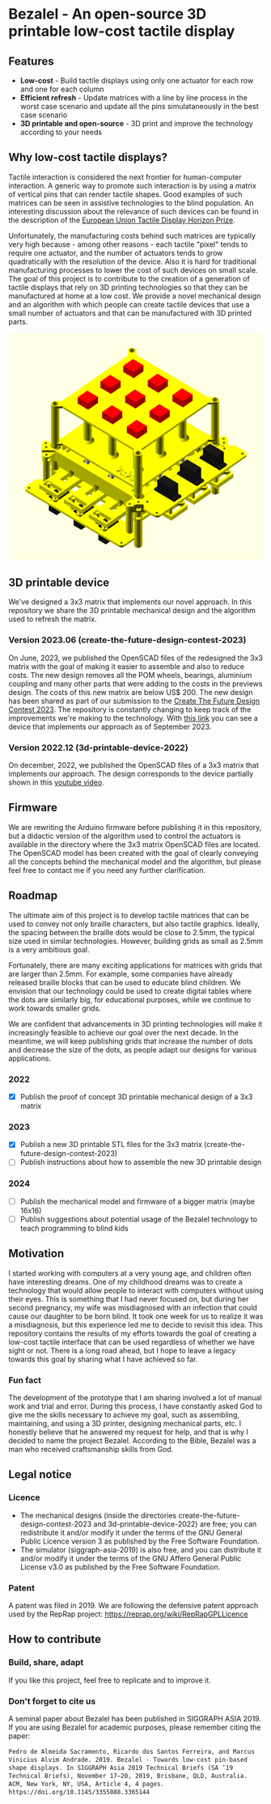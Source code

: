 # Bezalel - An open-source 3D printable low-cost tactile display

## Features
* **Low-cost** - Build tactile displays using only one actuator for each row and one for each column
* **Efficient refresh** - Update matrices with a line by line process in the worst case scenario and update all the pins simulataneously in the best case scenario
* **3D printable and open-source** - 3D print and improve the technology according to your needs

## Why low-cost tactile displays?
Tactile interaction is considered the next frontier for human-computer interaction. A generic way to promote such interaction is by using a matrix of vertical pins that can render tactile shapes. Good examples of such matrices can be seen in assistive technologies to the blind population. An interesting discussion about the relevance of such devices can be found in the description of the [European Union Tactile Display Horizon Prize](https://research-and-innovation.ec.europa.eu/funding/funding-opportunities/prizes/horizon-prizes/tactile-display_en). 

Unfortunately, the manufacturing costs behind such matrices are typically very high because - among other reasons - each tactile "pixel" tends to require one actuator, and the number of actuators tends to grow quadratically with the resolution of the device. Also it is hard for traditional manufacturing processes to lower the cost of such devices on small scale. The goal of this project is to contribute to the creation of a generation of tactile displays that rely on 3D printing technologies so that they can be manufactured at home at a low cost. We provide a novel mechanical design and an algorithm with which people can create tactile devices that use a small number of actuators and that can be manufactured with 3D printed parts.

![Animated 3x3 model](animated-model.gif)

## 3D printable device
We've designed a 3x3 matrix that implements our novel approach. In this repository we share the 3D printable mechanical design and the algorithm used to refresh the matrix.

### Version 2023.06 (create-the-future-design-contest-2023)
On June, 2023, we published the OpenSCAD files of the redesigned the 3x3 matrix with the goal of making it easier to assemble and also to reduce costs. The new design removes all the POM wheels, bearings, aluminium coupling and many other parts that were adding to the costs in the previews design. The costs of this new matrix are below US$ 200. The new design has been shared as part of our submission to the [Create The Future Design Contest 2023](https://contest.techbriefs.com/2023/entries/electronics/12394). The repository is constantly changing to keep track of the improvements we're making to the technology. With [this link](https://www.youtube.com/watch?v=p8M2p39o1eg) you can see a device that implements our approach as of September 2023. 

### Version 2022.12 (3d-printable-device-2022)
On december, 2022, we published the OpenSCAD files of a 3x3 matrix that implements our approach. The design corresponds to the device partially shown in this [youtube video](https://www.youtube.com/watch?v=CwHi78mkTRg).

## Firmware
We are rewriting the Arduino firmware before publishing it in this repository, but a didactic version of the algorithm used to control the actuators is available in the directory where the 3x3 matrix OpenSCAD files are located. The OpenSCAD model has been created with the goal of clearly conveying all the concepts behind the mechanical model and the algorithm, but please feel free to contact me if you need any further clarification.

## Roadmap
The ultimate aim of this project is to develop tactile matrices that can be used to convey not only braille characters, but also tactile graphics. Ideally, the spacing between the braille dots would be close to 2.5mm, the typical size used in similar technologies. However, building grids as small as 2.5mm is a very ambitious goal.

Fortunately, there are many exciting applications for matrices with grids that are larger than 2.5mm. For example, some companies have already released braille blocks that can be used to educate blind children. We envision that our technology could be used to create digital tables where the dots are similarly big, for educational purposes, while we continue to work towards smaller grids.

We are confident that advancements in 3D printing technologies will make it increasingly feasible to achieve our goal over the next decade. In the meantime, we will keep publishing grids that increase the number of dots and decrease the size of the dots, as people adapt our designs for various applications. 

### 2022
- [x] Publish the proof of concept 3D printable mechanical design of a 3x3 matrix

### 2023
- [x] Publish a new 3D printable STL files for the 3x3 matrix (create-the-future-design-contest-2023)
- [ ] Publish instructions about how to assemble the new 3D printable design

### 2024
- [ ] Publish the mechanical model and firmware of a bigger matrix (maybe 16x16)
- [ ] Publish suggestions about potential usage of the Bezalel technology to teach programming to blind kids

## Motivation
I started working with computers at a very young age, and children often have interesting dreams. One of my childhood dreams was to create a technology that would allow people to interact with computers without using their eyes. This is something that I had never focused on, but during her second pregnancy, my wife was misdiagnosed with an infection that could cause our daughter to be born blind. It took one week for us to realize it was a misdiagnosis, but this experience led me to decide to revisit this idea. This repository contains the results of my efforts towards the goal of creating a low-cost tactile interface that can be used regardless of whether we have sight or not. There is a long road ahead, but I hope to leave a legacy towards this goal by sharing what I have achieved so far.

### Fun fact
The development of the prototype that I am sharing involved a lot of manual work and trial and error. During this process, I have constantly asked God to give me the skills necessary to achieve my goal, such as assembling, maintaining, and using a 3D printer, designing mechanical parts, etc. I honestly believe that he answered my request for help, and that is why I decided to name the project Bezalel. According to the Bible, Bezalel was a man who received craftsmanship skills from God.

## Legal notice
### Licence
- The mechanical designs (inside the directories create-the-future-design-contest-2023 and 3d-printable-device-2022) are free; you can redistribute it and/or modify it under the terms of the GNU General Public Licence version 3 as published by the Free Software Foundation.
- The simulator (siggraph-asia-2019) is also free, and you can distribute it and/or modify it under the terms of the GNU Affero General Public License v3.0 as published by the Free Software Foundation.

### Patent
A patent was filed in 2019. We are following the defensive patent approach used by the RepRap project: https://reprap.org/wiki/RepRapGPLLicence

## How to contribute

### Build, share, adapt
If you like this project, feel free to replicate and to improve it.

### Don't forget to cite us
A seminal paper about Bezalel has been published in SIGGRAPH ASIA 2019.
If you are using Bezalel for academic purposes, please remember citing the paper:

```
Pedro de Almeida Sacramento, Ricardo dos Santos Ferreira, and Marcus Vinicius Alvim Andrade. 2019. Bezalel - Towards low-cost pin-based shape displays. In SIGGRAPH Asia 2019 Technical Briefs (SA ’19 Technical Briefs), November 17–20, 2019, Brisbane, QLD, Australia. ACM, New York, NY, USA, Article 4, 4 pages. https://doi.org/10.1145/3355088.3365144
```
